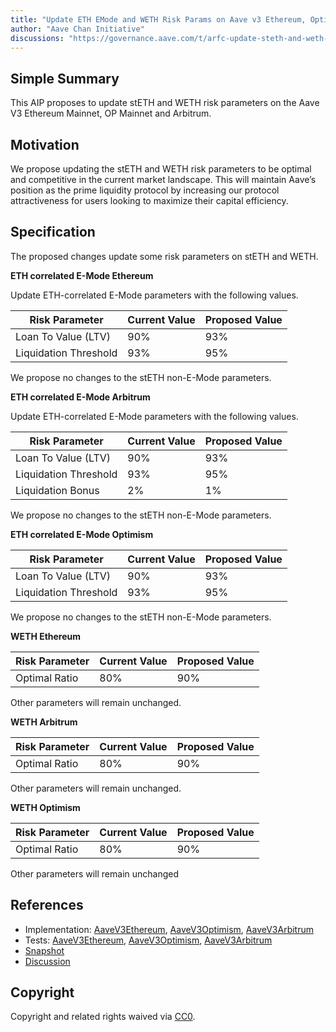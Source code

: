 ```yaml
---
title: "Update ETH EMode and WETH Risk Params on Aave v3 Ethereum, Optimism and Arbitrum"
author: "Aave Chan Initiative"
discussions: "https://governance.aave.com/t/arfc-update-steth-and-weth-risk-params-on-aave-v3-ethereum-optimism-and-arbitrum/16168"
---
```


## Simple Summary

This AIP proposes to update stETH and WETH risk parameters on the Aave V3 Ethereum Mainnet, OP Mainnet and Arbitrum.

## Motivation

We propose updating the stETH and WETH risk parameters to be optimal and competitive in the current market landscape. This will maintain Aave’s position as the prime liquidity protocol by increasing our protocol attractiveness for users looking to maximize their capital efficiency.

## Specification

The proposed changes update some risk parameters on stETH and WETH.

**ETH correlated E-Mode Ethereum**

Update ETH-correlated E-Mode parameters with the following values.

| Risk Parameter        | Current Value | Proposed Value |
| --------------------- | ------------- | -------------- |
| Loan To Value (LTV)   | 90%           | 93%            |
| Liquidation Threshold | 93%           | 95%            |

We propose no changes to the stETH non-E-Mode parameters.

**ETH correlated E-Mode Arbitrum**

Update ETH-correlated E-Mode parameters with the following values.

| Risk Parameter        | Current Value | Proposed Value |
| --------------------- | ------------- | -------------- |
| Loan To Value (LTV)   | 90%           | 93%            |
| Liquidation Threshold | 93%           | 95%            |
| Liquidation Bonus     | 2%            | 1%             |

We propose no changes to the stETH non-E-Mode parameters.

**ETH correlated E-Mode Optimism**

| Risk Parameter        | Current Value | Proposed Value |
| --------------------- | ------------- | -------------- |
| Loan To Value (LTV)   | 90%           | 93%            |
| Liquidation Threshold | 93%           | 95%            |

We propose no changes to the stETH non-E-Mode parameters.

**WETH Ethereum**

| Risk Parameter | Current Value | Proposed Value |
| -------------- | ------------- | -------------- |
| Optimal Ratio  | 80%           | 90%            |

Other parameters will remain unchanged.

**WETH Arbitrum**

| Risk Parameter | Current Value | Proposed Value |
| -------------- | ------------- | -------------- |
| Optimal Ratio  | 80%           | 90%            |

Other parameters will remain unchanged.

**WETH Optimism**

| Risk Parameter | Current Value | Proposed Value |
| -------------- | ------------- | -------------- |
| Optimal Ratio  | 80%           | 90%            |

Other parameters will remain unchanged

## References

- Implementation: [AaveV3Ethereum](https://github.com/bgd-labs/aave-proposals-v3/blob/main/src/20240121_Multi_UpdateStETHAndWETHRiskParamsOnAaveV3EthereumOptimismAndArbitrum/AaveV3Ethereum_UpdateStETHAndWETHRiskParamsOnAaveV3EthereumOptimismAndArbitrum_20240121.sol), [AaveV3Optimism](https://github.com/bgd-labs/aave-proposals-v3/blob/main/src/20240121_Multi_UpdateStETHAndWETHRiskParamsOnAaveV3EthereumOptimismAndArbitrum/AaveV3Optimism_UpdateStETHAndWETHRiskParamsOnAaveV3EthereumOptimismAndArbitrum_20240121.sol), [AaveV3Arbitrum](https://github.com/bgd-labs/aave-proposals-v3/blob/main/src/20240121_Multi_UpdateStETHAndWETHRiskParamsOnAaveV3EthereumOptimismAndArbitrum/AaveV3Arbitrum_UpdateStETHAndWETHRiskParamsOnAaveV3EthereumOptimismAndArbitrum_20240121.sol)
- Tests: [AaveV3Ethereum](https://github.com/bgd-labs/aave-proposals-v3/blob/main/src/20240121_Multi_UpdateStETHAndWETHRiskParamsOnAaveV3EthereumOptimismAndArbitrum/AaveV3Ethereum_UpdateStETHAndWETHRiskParamsOnAaveV3EthereumOptimismAndArbitrum_20240121.t.sol), [AaveV3Optimism](https://github.com/bgd-labs/aave-proposals-v3/blob/main/src/20240121_Multi_UpdateStETHAndWETHRiskParamsOnAaveV3EthereumOptimismAndArbitrum/AaveV3Optimism_UpdateStETHAndWETHRiskParamsOnAaveV3EthereumOptimismAndArbitrum_20240121.t.sol), [AaveV3Arbitrum](https://github.com/bgd-labs/aave-proposals-v3/blob/main/src/20240121_Multi_UpdateStETHAndWETHRiskParamsOnAaveV3EthereumOptimismAndArbitrum/AaveV3Arbitrum_UpdateStETHAndWETHRiskParamsOnAaveV3EthereumOptimismAndArbitrum_20240121.t.sol)
- [Snapshot](https://snapshot.org/#/aave.eth/proposal/0xb8790aeb32267062c1500deb613ad15ebd5deac4d78d1786cb1690c12d0512c9)
- [Discussion](https://governance.aave.com/t/arfc-update-steth-and-weth-risk-params-on-aave-v3-ethereum-optimism-and-arbitrum/16168)

## Copyright

Copyright and related rights waived via [CC0](https://creativecommons.org/publicdomain/zero/1.0/).
